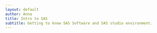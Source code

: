 ```yaml
--- 
layout: default
author: Anna
title: Intro to SAS 
subtitle: Getting to know SAS Software and SAS studio environment.
--- 
```


